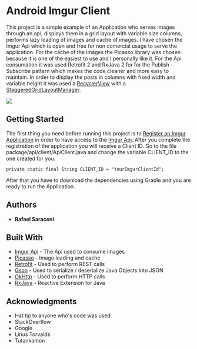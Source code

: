 # Android Imgur Client

This project is a simple example of an Application who serves images through an api, displays them in a grid layout with variable size columns, performs 
lazy loading of images and cache of images. I have chosen the Imgur Api which is open and free for non comercial usage to serve the application. For the 
cache of the images the Picasso library was chosen because it is one of the easiest to use and I personally like it. For the Api consumation it was used 
Retrofit 2 and RxJava 2 for for the Publish - Subscribe pattern which makes the code cleaner and more easy to maintain. In order to display the posts 
in columns with fixed width and variable height it was used a [RecyclerView](https://developer.android.com/reference/android/support/v7/widget/RecyclerView.html) with a [StaggeredGridLayoutManager](https://developer.android.com/reference/android/support/v7/widget/StaggeredGridLayoutManager.html).

![](static/imgur_client.png)

## Getting Started

The first thing you need before running this project is to [Register an Imgur Application](https://api.imgur.com/#registerapp) in order to have access to the [Imgur Api](https://apidocs.imgur.com/). After you complete the registration of the application you will receive a Client ID. Go to the file package/api/client/ApiClient.java and change the variable CLIENT_ID to the one created for you.

```
private static final String CLIENT_ID = "YourImgurClientId";
```

After that you have to download the dependencies using Gradle and you are ready to run the Application.

## Authors

* **Rafael Saraceni** 

## Built With

* [Imgur Api](https://api.imgur.com/) - The Api used to consume images
* [Picasso](http://square.github.io/picasso/) - Image loading and cache
* [Retrofit](http://square.github.io/retrofit/) - Used to perform REST calls
* [Gson](https://github.com/google/gson) - Used to serialize / deserialize Java Objects into JSON
* [OkHttp](http://square.github.io/okhttp/) - Used to perform HTTP calls
* [RxJava](https://github.com/ReactiveX/RxJava) - Reactive Extension for Java

## Acknowledgments

* Hat tip to anyone who's code was used
* StackOverflow
* Google
* Linus Torvalds
* Tutankamon
